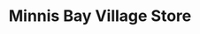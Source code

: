 ---
title: "Minnis Bay Village Store"
url: /birchington/minnis-bay-village-store/
shop: convenience
---